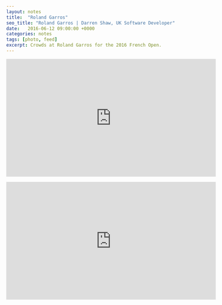 ```yaml
---
layout: notes
title:  "Roland Garros"
seo_title: "Roland Garros | Darren Shaw, UK Software Developer"
date:   2016-06-12 09:00:00 +0000
categories: notes
tags: [photo, feed]
excerpt: Crowds at Roland Garros for the 2016 French Open.
---
```

<p class='embed'>
  <iframe allowfullscreen="true" frameborder="0"  src="https://www.youtube.com/embed/5CZJ85F7CV0?rel=0" width="560" height="315"></iframe>
</p>

<p class='embed'>
  <iframe allowfullscreen="true" frameborder="0"  src="https://www.youtube.com/embed/1kqSrV9tJtY?rel=0" width="560" height="315" ></iframe>
</p>
